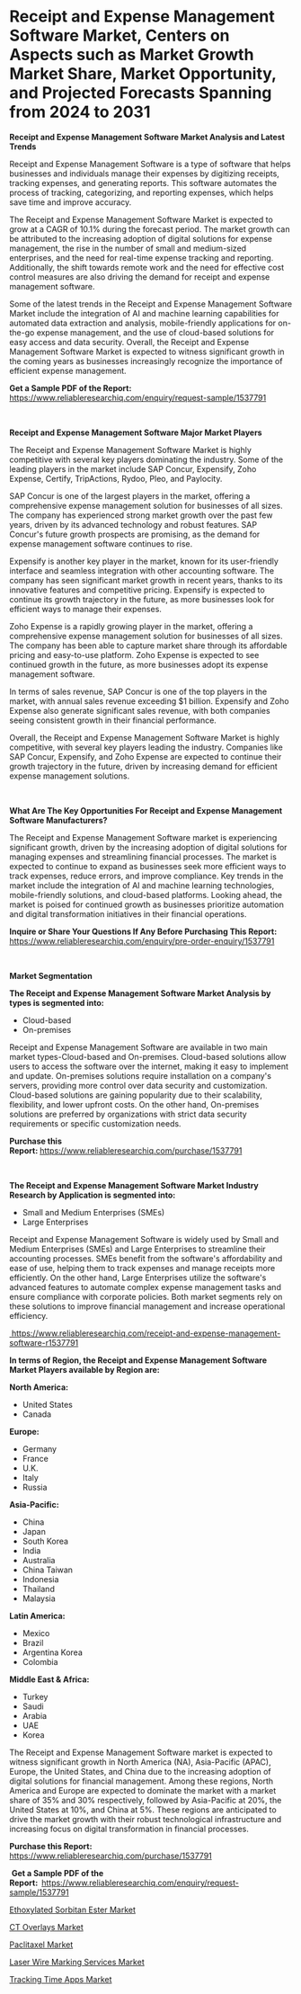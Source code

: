 <p><h1>Receipt and Expense Management Software Market, Centers on Aspects such as Market Growth Market Share, Market Opportunity, and Projected Forecasts Spanning from 2024 to 2031</h1></p><p><strong>Receipt and Expense Management Software Market Analysis and Latest Trends</strong></p>
<p><p>Receipt and Expense Management Software is a type of software that helps businesses and individuals manage their expenses by digitizing receipts, tracking expenses, and generating reports. This software automates the process of tracking, categorizing, and reporting expenses, which helps save time and improve accuracy.</p><p>The Receipt and Expense Management Software Market is expected to grow at a CAGR of 10.1% during the forecast period. The market growth can be attributed to the increasing adoption of digital solutions for expense management, the rise in the number of small and medium-sized enterprises, and the need for real-time expense tracking and reporting. Additionally, the shift towards remote work and the need for effective cost control measures are also driving the demand for receipt and expense management software.</p><p>Some of the latest trends in the Receipt and Expense Management Software Market include the integration of AI and machine learning capabilities for automated data extraction and analysis, mobile-friendly applications for on-the-go expense management, and the use of cloud-based solutions for easy access and data security. Overall, the Receipt and Expense Management Software Market is expected to witness significant growth in the coming years as businesses increasingly recognize the importance of efficient expense management.</p></p>
<p><strong>Get a Sample PDF of the Report:&nbsp;</strong> <a href="https://www.reliableresearchiq.com/enquiry/request-sample/1537791">https://www.reliableresearchiq.com/enquiry/request-sample/1537791</a></p>
<p>&nbsp;</p>
<p><strong>Receipt and Expense Management Software Major Market Players</strong></p>
<p><p>The Receipt and Expense Management Software Market is highly competitive with several key players dominating the industry. Some of the leading players in the market include SAP Concur, Expensify, Zoho Expense, Certify, TripActions, Rydoo, Pleo, and Paylocity.</p><p>SAP Concur is one of the largest players in the market, offering a comprehensive expense management solution for businesses of all sizes. The company has experienced strong market growth over the past few years, driven by its advanced technology and robust features. SAP Concur's future growth prospects are promising, as the demand for expense management software continues to rise.</p><p>Expensify is another key player in the market, known for its user-friendly interface and seamless integration with other accounting software. The company has seen significant market growth in recent years, thanks to its innovative features and competitive pricing. Expensify is expected to continue its growth trajectory in the future, as more businesses look for efficient ways to manage their expenses.</p><p>Zoho Expense is a rapidly growing player in the market, offering a comprehensive expense management solution for businesses of all sizes. The company has been able to capture market share through its affordable pricing and easy-to-use platform. Zoho Expense is expected to see continued growth in the future, as more businesses adopt its expense management software.</p><p>In terms of sales revenue, SAP Concur is one of the top players in the market, with annual sales revenue exceeding $1 billion. Expensify and Zoho Expense also generate significant sales revenue, with both companies seeing consistent growth in their financial performance.</p><p>Overall, the Receipt and Expense Management Software Market is highly competitive, with several key players leading the industry. Companies like SAP Concur, Expensify, and Zoho Expense are expected to continue their growth trajectory in the future, driven by increasing demand for efficient expense management solutions.</p></p>
<p>&nbsp;</p>
<p><strong>What Are The Key Opportunities For Receipt and Expense Management Software Manufacturers?</strong></p>
<p><p>The Receipt and Expense Management Software market is experiencing significant growth, driven by the increasing adoption of digital solutions for managing expenses and streamlining financial processes. The market is expected to continue to expand as businesses seek more efficient ways to track expenses, reduce errors, and improve compliance. Key trends in the market include the integration of AI and machine learning technologies, mobile-friendly solutions, and cloud-based platforms. Looking ahead, the market is poised for continued growth as businesses prioritize automation and digital transformation initiatives in their financial operations.</p></p>
<p><strong>Inquire or Share Your Questions If Any Before Purchasing This Report:</strong> <a href="https://www.reliableresearchiq.com/enquiry/pre-order-enquiry/1537791">https://www.reliableresearchiq.com/enquiry/pre-order-enquiry/1537791</a></p>
<p>&nbsp;</p>
<p><strong>Market Segmentation</strong></p>
<p><strong>The Receipt and Expense Management Software Market Analysis by types is segmented into:</strong></p>
<p><ul><li>Cloud-based</li><li>On-premises</li></ul></p>
<p><p>Receipt and Expense Management Software are available in two main market types-Cloud-based and On-premises. Cloud-based solutions allow users to access the software over the internet, making it easy to implement and update. On-premises solutions require installation on a company's servers, providing more control over data security and customization. Cloud-based solutions are gaining popularity due to their scalability, flexibility, and lower upfront costs. On the other hand, On-premises solutions are preferred by organizations with strict data security requirements or specific customization needs.</p></p>
<p><strong>Purchase this Report:&nbsp;</strong><a href="https://www.reliableresearchiq.com/purchase/1537791">https://www.reliableresearchiq.com/purchase/1537791</a></p>
<p>&nbsp;</p>
<p><strong>The Receipt and Expense Management Software Market Industry Research by Application is segmented into:</strong></p>
<p><ul><li>Small and Medium Enterprises (SMEs)</li><li>Large Enterprises</li></ul></p>
<p><p>Receipt and Expense Management Software is widely used by Small and Medium Enterprises (SMEs) and Large Enterprises to streamline their accounting processes. SMEs benefit from the software's affordability and ease of use, helping them to track expenses and manage receipts more efficiently. On the other hand, Large Enterprises utilize the software's advanced features to automate complex expense management tasks and ensure compliance with corporate policies. Both market segments rely on these solutions to improve financial management and increase operational efficiency.</p></p>
<p><a href="https://www.reliableresearchiq.com/receipt-and-expense-management-software-r1537791">&nbsp;https://www.reliableresearchiq.com/receipt-and-expense-management-software-r1537791</a></p>
<p><strong>In terms of Region, the Receipt and Expense Management Software Market Players available by Region are:</strong></p>
<p>
    <p> <strong> North America: </strong>
        <ul>
            <li>United States</li>
            <li>Canada</li>
        </ul>
        </p> 
    <p> <strong> Europe: </strong>
        <ul>
            <li>Germany</li>
            <li>France</li>
            <li>U.K.</li>
            <li>Italy</li>
            <li>Russia</li>
        </ul>
        </p> 
    <p> <strong> Asia-Pacific: </strong>
        <ul>
            <li>China</li>
            <li>Japan</li>
            <li>South Korea</li>
            <li>India</li>
            <li>Australia</li>
            <li>China Taiwan</li>
            <li>Indonesia</li>
            <li>Thailand</li>
            <li>Malaysia</li>
        </ul>
        </p> 
    <p> <strong> Latin America: </strong>
        <ul>
            <li>Mexico</li>
            <li>Brazil</li>
            <li>Argentina Korea</li>
            <li>Colombia</li>
        </ul>
        </p> 
    <p> <strong> Middle East & Africa: </strong>
        <ul>
            <li>Turkey</li>
            <li>Saudi</li>
            <li>Arabia</li>
            <li>UAE</li>
            <li>Korea</li>
        </ul>
    </p>
    </p>
<p><p>The Receipt and Expense Management Software market is expected to witness significant growth in North America (NA), Asia-Pacific (APAC), Europe, the United States, and China due to the increasing adoption of digital solutions for financial management. Among these regions, North America and Europe are expected to dominate the market with a market share of 35% and 30% respectively, followed by Asia-Pacific at 20%, the United States at 10%, and China at 5%. These regions are anticipated to drive the market growth with their robust technological infrastructure and increasing focus on digital transformation in financial processes.</p></p>
<p><strong>Purchase this Report: </strong><a href="https://www.reliableresearchiq.com/purchase/1537791">https://www.reliableresearchiq.com/purchase/1537791</a></p>
<p>&nbsp;<strong>Get a Sample PDF of the Report:&nbsp;&nbsp;</strong><a href="https://www.reliableresearchiq.com/enquiry/request-sample/1537791">https://www.reliableresearchiq.com/enquiry/request-sample/1537791</a></p>
<p><strong></strong></p>
<p><p><a href="https://medium.com/@carlahoustonh51/global-ethoxylated-sorbitan-ester-market-opportunities-and-forecast-for-period-from-2024-to-2031-9dd552e87284">Ethoxylated Sorbitan Ester Market</a></p><p><a href="https://medium.com/@norchellecan/ct-overlays-market-forecast-global-market-trends-and-analysis-from-2024-to-2031-covered-in-135-482beeda5472">CT Overlays Market</a></p><p><a href="https://www.linkedin.com/pulse/paclitaxel-market-size-share-trends-analysis-report-fgjtc">Paclitaxel Market</a></p><p><a href="https://github.com/dmmanir420/Market-Research-Report-List-2/blob/main/laser-wire-marking-services-market.md">Laser Wire Marking Services Market</a></p><p><a href="https://github.com/susanjprice2023/Market-Research-Report-List-2/blob/main/tracking-time-apps-market.md">Tracking Time Apps Market</a></p></p>